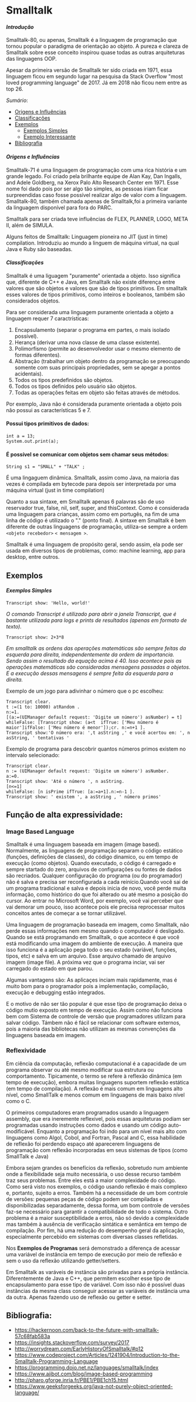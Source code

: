 # **Smalltalk**


#### *Introdução*

Smalltalk-80, ou apenas, Smalltalk é a linguagem de programação que tornou popular o paradigma de orientação ao objeto.
A pureza e clareza de Smalltalk sobre esse conceito inspirou quase todas as outras arquiteturas das linguagens OOP.
  
Apesar da primeira versão de Smalltalk ter sido criada em 1971, essa linguagem ficou em segundo lugar na pesquisa da Stack
Overflow "most loved programming language" de 2017. Já em 2018 não ficou nem entre as top 26.

*Sumário*:
  * [Origens e Influências](#Origens-e-Influências)
  * [Classificações](#Classificações)
  * [Exemplos](#Exemplos)
    * [Exemplos Simples](#Exemplos-Simples)
    * [Exemplo Interessante](#Exemplo-Interessante)
  * [Bibliografia](#Bibliografia)
    
    
#### *Origens e Influências*

Smalltalk-71 é uma linguagem de programação com uma rica história e um grande legado. Foi criado pela brilhante equipe de
Alan Kay, Dan Ingalls, and Adele Goldberg, na Xerox Palo Alto Research Center em 1971. Esse nome foi dado pois por ser 
algo tão simples, as pessoas iriam ficar surpreendidas caso fosse possível realizar algo de valor com a linguagem.
Smalltalk-80, também chamada apenas de Smalltalk,foi a primeira variante da linguagem disponível para fora do PARC.

Smalltalk para ser criada teve influências de FLEX, PLANNER, LOGO, META II, além de SIMULA.

Alguns feitos de Smalltalk:
  Linguagem pioneira no JIT (just in time) compilation.
  Introduziu ao mundo a linguem de máquina virtual, na qual Java e Ruby são baseadas.

#### *Classificações*

Smalltalk é uma liguagem "puramente" orientada a objeto. Isso significa que, diferente de C++ e Java, em Smalltalk não
existe diferença entre valores que são objetos e valores que são de tipos primitivos. Em smalltalk esses valores de tipos
primitivos, como inteiros e booleanos, também são considerados objetos.

  Para ser considerada uma linguagem puramente orientada a objeto a linguagem requer 7 caractrísticas:
  1. Encapsulamento (separar o programa em partes, o mais isolado possível).
  2. Herança (derivar uma nova classe de uma classe existente).
  3. Polimorfismo (permite ao desenvolvedor usar o mesmo elemento de formas diferentes).
  4. Abstração (trabalhar um objeto dentro da programação se preocupando somente com suas principais propriedades, sem se apegar a pontos acidentais).
  5. Todos os tipos predefinidos são objetos.
  6. Todos os tipos definidos pelo usuário são objetos.
  7. Todas as operações feitas em objeto são feitas através de métodos.
  
  Por exemplo, Java não é considerada puramente orientada a objeto pois não possui as características 5 e 7.
#### Possui tipos primitivos de dados:
  ~~~~
  int a = 13; 
  System.out.print(a);
  ~~~~
#### É possível se comunicar com objetos sem chamar seus métodos:
  ~~~~
  String s1 = "SMALL" + "TALK" ;
  ~~~~
  
<p>É uma lingaguem dinâmica. Smalltalk, assim como Java, na maioria das vezes é compilada em bytecode para depois ser interpretada por uma máquina virtual (just in time compilation)</p>

Quanto a sua sintaxe, em Smalltalk apenas 6 palavras são de uso reservador true, false, nil, self, super, and thisContext. Como é considerada uma linguagem para crianças, assim como em portugês, na fim de uma linha de código é utilizado o "." (ponto final). A sintaxe em Smalltalk é bem diferente de outras linguagens de programação, utiliza-se sempre a ordem `<objeto recebedor>` `< mensagem >`.

Smalltalk é uma linguagem de propósito geral, sendo assim, ela pode ser usada em diversos tipos de problemas, como: machine
learning, app para desktop, entre outros.

## **Exemplos**

#### *Exemplos Simples*

  ~~~
  Transcript show: 'Hello, world!'
  ~~~
  *O comando Transcript é utilizado para abrir a janela Transcript, que é bastante utilizada para logs e prints de resultados (apenas em formato de texto).*
  ~~~~
  Transcript show: 2+3*8
  ~~~~
  *Em smalltalk as ordens das operações matemáticas são sempre feitas da esquerda para direita, independentemente da ordem de importancia. Sendo assim o resultado da equação acima é 40. Isso acontece pois as operações matemáticas são consideradas mensagens passadas a objetos. E a execução dessas mensagens é sempre feita da esquerda para a direita.*
  
  Exemplo de um jogo para adivinhar o número que o pc escolheu:
  ~~~
Transcript clear.
t :=(1 to: 10000) atRandom .
n:=1.
[(a:=(UIManager default request: 'Digite um número') asNumber) = t]
whileFalse: [Transcript show: (a<t  ifTrue: ['Meu número é maior']ifFalse: ['Meu número é menor']);cr. n:=n+1 ].
Transcript show:'O número era: ',t asString ,' e você acertou em: ', n asString, ' tentativas '
~~~

   Exemplo de programa para descobrir quantos números primos existem no intervalo selecionado:
  ~~~
  Transcript clear.
  n := (UIManager default request: 'Digite um número') asNumber.
  a:=0.
  Transcript show: 'Até o número ', n asString.
  [n<=1]
  whileFalse: [n isPrime ifTrue: [a:=a+1].n:=n-1 ].
  Transcript show: ' existem ', a asString , ' número primos'
  ~~~
  
## **Função de alta expressividade:**
  ### Image Based Language
  Smalltalk é uma linguagem baseada em imagem (image based). Normalmente, as linguagens de programação separam o código estático (funções, definições de classes), do código dinamico, ou em tempo de execução (como objetos). Quando executado, o código é carregado e sempre startado do zero, arquivos de configurações ou fontes de dados são recriados. Qualquer configuração do programa (ou do programador) não é salva e precisa ser reconfigurada a cada reinício.Quando você sai de um programa tradicional e salva e depois inicia de novo, você perde muita informação, como histórico do que foi alterado ou até mesmo a posição do cursor. Ao entrar no Microsoft Word, por exemplo, você vai perceber que vai demorar um pouco, isso acontece pois ele precisa reprocessar muitos conceitos antes de começar a se tornar utilizável.
  
  </p>Uma linguagem de programação baseada em imagem, como Smalltalk, não perde essas informações nem mesmo quando o computador é desligado. Quando se está programando em Smalltalk, o que acontece é que você está modificando uma imagem do ambiente de execução. A maneira que isso funciona é a aplicação pega todo o seu estado (variável, funções, tipos, etc) e salva em um arquivo. Esse arquivo  chamado de arquivo imagem (image file). A próxima vez que o programa inciar, vai ser carregado do estado em que parou.<p>
  Algumas vantagens são: As aplicaçes inciam mais rapidamente, mas é muito bom para o programador pois a implementação, compilação, execução e debugging estão integrados.
  
  E o motivo de não ser tão popular é que esse tipo de programação deixa o código mutio exposto em tempo de execução. Assim como não funciona bem com Sistema de controle de versão que programadores utilizam para salvar código. Támbem não é fácil se relacionar com software externos, pois a maioria das bibliotecas não utilizam as mesmas convenções da linguagens baseada em imagem.
  
  ### Reflexividade
  Em ciência da computação, reflexão computacional é a capacidade de um programa observar ou até mesmo modificar sua estrutura ou comportamento. Tipicamente, o termo se refere à reflexão dinâmica (em tempo de execução), embora muitas linguagens suportem reflexão estática (em tempo de compilação). A reflexão é mais comum em linguagens alto nível, como SmallTalk e menos comum em linguagens de mais baixo nível como o C.
  
  O primeiros computadores eram programados usando a linguagem assembly, que era ineremente reflexivel, pois essas arquiteturas podiam ser programadas usando instruções como dados e usando um código auto-modificável. Enquanto a programação foi indo para um nível mais alto com linguagens como Algol, Cobol, and Fortran, Pascal and C, essa habilidade de reflexão foi perdendo espaço até aparecerem linguagens de programação com reflexão incorporadas em seus sistemas de tipos (como SmallTalk e Java)
 
  Embora sejam grandes os benefícios da reflexão, sobretudo num ambiente onde a flexibilidade seja muito necessária, o uso desse recurso também traz seus problemas. Entre eles está a maior complexidade do código. Como será visto nos exemplos, o código usando reflexão é mais complexo e, portanto, sujeito a erros. Também há a necessidade de um bom controle de versões: pequenas peças de código podem ser compiladas e disponibilizadas separadamente, dessa forma, um bom controle de versões faz-se necessário para garantir a compatibilidade de todo o sistema. Outro problema é a maior susceptibilidade a erros, não só devido a complexidade mas também à ausência de verificação sintática e semântica em tempo de compilação. Por fim, há uma redução do desempenho geral da aplicação, especialmente percebido em sistemas com diversas classes refletidas.
  
  Nos **Exemplos de Programas** será demonstrado a diferença de acessar uma variável de instância em tempo de execução por meio de reflexão e sem o uso da reflexão utilizando getter/setters.

  Em Smalltalk as varáveis de instância são privadas para a própria instância. Diferentemente de Java e C++, que permitem escolher esse tipo de encapsulamento para esse tipo de variável. Com isso nâo é possível duas instâncias da mesma class conseguir acessar as variáveis de instância uma da outra. Apenas fazendo uso de reflexão ou getter e setter.


## **Bibliografia:**

+ https://hackernoon.com/back-to-the-future-with-smalltalk-57c68fab583a
+ https://insights.stackoverflow.com/survey/2017
+ http://worrydream.com/EarlyHistoryOfSmalltalk/#p12  
+ https://www.codeproject.com/Articles/1241904/Introduction-to-the-Smalltalk-Programming-Language
+ https://programming.dojo.net.nz/languages/smalltalk/index
+ https://www.ajibot.com/blog/image-based-programming
+ http://pharo.gforge.inria.fr/PBE1/PBE1ch15.html
+ https://www.geeksforgeeks.org/java-not-purely-object-oriented-language/
